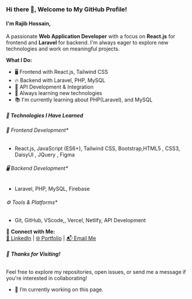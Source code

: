 ### Hi there 👋, Welcome to My GitHub Profile!
####  I'm Rajib Hossain,
A passionate **Web Application Developer** with a focus on **React.js** for frontend and **Laravel** for backend. I'm always eager to explore new technologies and work on meaningful projects.

**What I Do:**  
- 🖥️ Frontend with React.js, Tailwind CSS  
- 🔥 Backend with Laravel, PHP, MySQL 
- 📡 API Development & Integration  
- 🎯 Always learning new technologies  
- 📚 I'm currently learning about PHP(Laravel), and MySQL 

##### 🚀 Technologies I Have Learned

###### 🔧 *Frontend Development**  
- React.js, JavaScript (ES6+), Tailwind CSS, Bootstrap,HTML5 , CSS3, DaisyUI , JQuery , Figma

###### 🖥️ *Backend Development**  
- Laravel, PHP, MySQL, Firebase

###### ⚙️ *Tools & Platforms**  
- Git, GitHub, VScode,, Vercel, Netlify, API Development



🔗 **Connect with Me:**  
[💼 LinkedIn](https://www.linkedin.com/in/rajibhossainimran) | [🌐 Portfolio](https://rajibhossain.netlify.app/) | [📬 Email Me](mailto:rajibhossainimran@email.com)  


###### 🔔 **Thanks for Visiting!**  
Feel free to explore my repositories, open issues, or send me a message if you're interested in collaborating!


- 🔭 I’m currently working on this page. 




